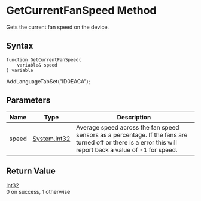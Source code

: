 # GetCurrentFanSpeed Method

Gets the current fan speed on the device.

## Syntax

```
function GetCurrentFanSpeed(
	variable& speed
) variable
```

AddLanguageTabSet("ID0EACA");

## **Parameters**

| Name  | Type                                                               | Description                                                                                                                                               |
| ----- | ------------------------------------------------------------------ | --------------------------------------------------------------------------------------------------------------------------------------------------------- |
| speed | [System.Int32](https://docs.microsoft.com/dotnet/api/system.int32) | Average speed across the fan speed sensors as a percentage. If the fans are turned off or there is a error this will report back a value of -1 for speed. |

## **Return Value**

[Int32](https://docs.microsoft.com/dotnet/api/system.int32)\
0 on success, 1 otherwise
